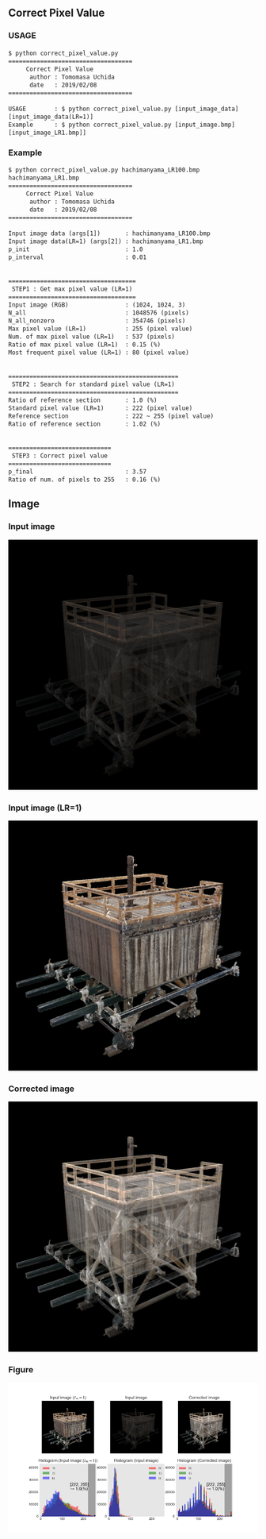 ## Correct Pixel Value

### USAGE
```
$ python correct_pixel_value.py
===================================
     Correct Pixel Value
      author : Tomomasa Uchida
      date   : 2019/02/08
===================================

USAGE        : $ python correct_pixel_value.py [input_image_data] [input_image_data(LR=1)]
Example      : $ python correct_pixel_value.py [input_image.bmp] [input_image_LR1.bmp]]
```

### Example
```
$ python correct_pixel_value.py hachimanyama_LR100.bmp hachimanyama_LR1.bmp 
===================================
     Correct Pixel Value
      author : Tomomasa Uchida
      date   : 2019/02/08
===================================

Input image data (args[1])       : hachimanyama_LR100.bmp
Input image data(LR=1) (args[2]) : hachimanyama_LR1.bmp
p_init                           : 1.0
p_interval                       : 0.01


====================================
 STEP1 : Get max pixel value (LR=1)
====================================
Input image (RGB)                : (1024, 1024, 3)
N_all                            : 1048576 (pixels)
N_all_nonzero                    : 354746 (pixels)
Max pixel value (LR=1)           : 255 (pixel value)
Num. of max pixel value (LR=1)   : 537 (pixels)
Ratio of max pixel value (LR=1)  : 0.15 (%)
Most frequent pixel value (LR=1) : 80 (pixel value)


================================================
 STEP2 : Search for standard pixel value (LR=1)
================================================
Ratio of reference section       : 1.0 (%)
Standard pixel value (LR=1)      : 222 (pixel value)
Reference section                : 222 ~ 255 (pixel value)
Ratio of reference section       : 1.02 (%)


=============================
 STEP3 : Correct pixel value
=============================
p_final                          : 3.57
Ratio of num. of pixels to 255   : 0.16 (%)
```

## Image

### Input image
![sample1](resources/sample/input.bmp)

### Input image (LR=1)
![sample2](resources/sample/hachimanyama_LR1.bmp)

### Corrected image
![sample2](resources/sample/corrected_3.57.bmp)

### Figure
![sample2](resources/sample/figure_3.57.png)
